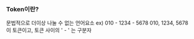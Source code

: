 ### Token이란?
문법적으로 더이상 나눌 수 없는 언어요소
ex) 010 - 1234 - 5678
010, 1234, 5678이 토큰이고, 토큰 사이의 ' - ' 는 구분자





<!--stackedit_data:
eyJoaXN0b3J5IjpbNzY2NzYzMTcxXX0=
-->